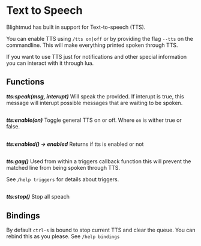 # Text to Speech

Blightmud has built in support for Text-to-speech (TTS).

You can enable TTS using `/tts on|off` or by providing the flag `--tts` on the commandline.
This will make everything printed spoken through TTS.

If you want to use TTS just for notifications and other special information
you can interact with it through lua.

## Functions

***tts:speak(msg, interupt)***
Will speak the provided. If interupt is true, this message will interupt
possible messages that are waiting to be spoken.

##

***tts:enable(on)***
Toggle general TTS on or off. Where `on` is wither true or false.

##

***tts:enabled() -> enabled***
Returns if tts is enabled or not

##

***tts:gag()***
Used from within a triggers callback function this will prevent the matched
line from being spoken through TTS.

See `/help triggers` for details about triggers.

##

***tts:stop()***
Stop all speach

## Bindings

By default `ctrl-s` is bound to stop current TTS and clear the queue.
You can rebind this as you please. See `/help bindings`
